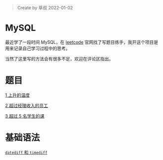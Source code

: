 > Create by 草叔 2022-01-02

# MySQL
最近学了一段时间 MySQL，在 [leetcode](https://leetcode-cn.com/problemset/database/) 官网找了写题目练手，我开这个项目是用来记录自己学习过程中的思考。

当然了这里写的方法会有很多不足，欢迎在评论区指出。

# 题目
[1 上升的温度](https://github.com/astak16/MySQL/issues/1)

[2 超过经理收入的员工](https://github.com/astak16/blog-mysql/issues/3)

[3 超过 5 名学生的课](https://github.com/astak16/blog-mysql/issues/4)

# 基础语法
[`datediff` 和 `timediff`](https://github.com/astak16/blog-mysql/issues/2)

